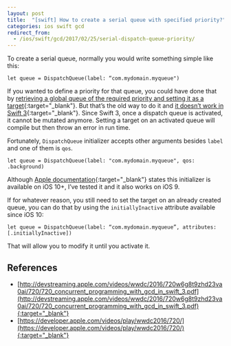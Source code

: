 ```yaml
---
layout: post
title:  "[swift] How to create a serial queue with specified priority?"
categories: ios swift gcd
redirect_from:
  - /ios/swift/gcd/2017/02/25/serial-dispatch-queue-priority/
---
```


To create a serial queue, normally you would write something simple like this:

`let queue = DispatchQueue(label: “com.mydomain.myqueue")`

If you wanted to define a priority for that queue, you could have done that by [retrieving a global queue of the required priority and setting it as a target](http://stackoverflow.com/a/17690878/517865){:target="_blank"}<!-- markup clean_ -->. But that’s the old way to do it and [it doesn’t work in Swift 3](https://bugs.swift.org/browse/SR-1859){:target="_blank"}<!-- markup clean_ -->.
Since Swift 3, once a dispatch queue is activated, it cannot be mutated anymore. Setting a target on an activated queue will compile but then throw an error in run time.

Fortunately, `DispatchQueue` initializer accepts other arguments besides `label` and one of them is `qos`.

`let queue = DispatchQueue(label: "com.mydomain.myqueue", qos: .background)`

Although [Apple documentation](https://developer.apple.com/reference/dispatch/dispatchqueue){:target="_blank"}<!-- markup clean_ --> states this initializer is available on iOS 10+, I’ve tested it and it also works on iOS 9.

If for whatever reason, you still need to set the target on an already created queue, you can do that by using the `initiallyInactive` attribute available since iOS 10:

`let queue = DispatchQueue(label: “com.mydomain.myqueue”, attributes: [.initiallyInactive])`

That will allow you to modify it until you activate it.

References
----------
* [http://devstreaming.apple.com/videos/wwdc/2016/720w6g8t9zhd23va0ai/720/720_concurrent_programming_with_gcd_in_swift_3.pdf](http://devstreaming.apple.com/videos/wwdc/2016/720w6g8t9zhd23va0ai/720/720_concurrent_programming_with_gcd_in_swift_3.pdf){:target="_blank"}
* [https://developer.apple.com/videos/play/wwdc2016/720/](https://developer.apple.com/videos/play/wwdc2016/720/){:target="_blank"}
